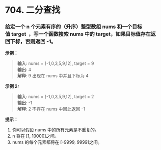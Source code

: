 # 704. 二分查找
### 给定一个 n 个元素有序的（升序）整型数组 nums 和一个目标值 target  ，写一个函数搜索 nums 中的 target，如果目标值存在返回下标，否则返回 -1。

**示例：**
> **输入**: nums = [-1,0,3,5,9,12], target = 9           
> **输出**: 4            
> **解释**: 9 出现在 nums 中并且下标为 4         

**示例 2:**
> **输入**: nums = [-1,0,3,5,9,12], target = 2       
> **输出**: -1       
> **解释**: 2 不存在 nums 中因此返回 -1      

**提示：**
1. 你可以假设 nums 中的所有元素是不重复的。
2. n 将在 [1, 10000]之间。
3. nums 的每个元素都将在 [-9999, 9999]之间。